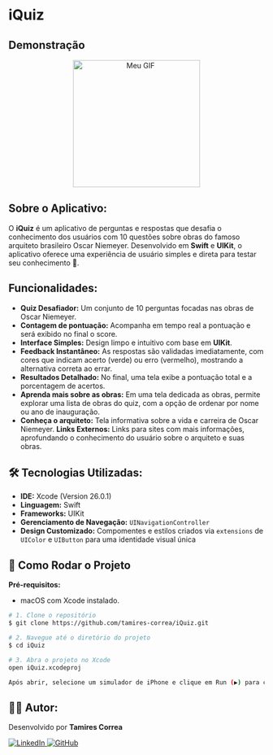 # iQuiz

## Demonstração

<div align="center">
  <img src="readme_assets/gif.gif" alt="Meu GIF" width="250">
</div>

## **Sobre o Aplicativo:**

O **iQuiz** é um aplicativo de perguntas e respostas que desafia o conhecimento dos usuários com 10 questões sobre obras do famoso arquiteto brasileiro Oscar Niemeyer. Desenvolvido em **Swift** e **UIKit**, o aplicativo oferece uma experiência de usuário simples e direta para testar seu conhecimento 🧠.

## **Funcionalidades:**

* **Quiz Desafiador:** Um conjunto de 10 perguntas focadas nas obras de Oscar Niemeyer.
* **Contagem de pontuação:** Acompanha em tempo real a pontuação e será exibido no final o score.
* **Interface Simples:** Design limpo e intuitivo com base em **UIKit**. 
* **Feedback Instantâneo:** As respostas são validadas imediatamente, com cores que indicam acerto (verde) ou erro (vermelho), mostrando a alternativa correta ao errar.
* **Resultados Detalhado:** No final, uma tela exibe a pontuação total e a porcentagem de acertos.
* **Aprenda mais sobre as obras:** Em uma tela dedicada as obras, permite explorar uma lista de obras do quiz, com a opção de ordenar por nome ou ano de inauguração.
* **Conheça o arquiteto:** Tela informativa sobre a vida e carreira de Oscar Niemeyer.
**Links Externos:** Links para sites com mais informações, aprofundando o conhecimento do usuário sobre o arquiteto e suas obras.

## 🛠️ **Tecnologias Utilizadas:**

* **IDE:** Xcode (Version 26.0.1)
* **Linguagem:** Swift
* **Frameworks:** UIKit
* **Gerenciamento de Navegação:** `UINavigationController`
* **Design Customizado:** Compomentes e estilos criados via `extensions` de `UIColor` e `UIButton` para uma identidade visual única

## 🚀 Como Rodar o Projeto

**Pré-requisitos:**
* macOS com Xcode instalado.

```bash
# 1. Clone o repositório
$ git clone https://github.com/tamires-correa/iQuiz.git

# 2. Navegue até o diretório do projeto
$ cd iQuiz

# 3. Abra o projeto no Xcode
open iQuiz.xcodeproj

Após abrir, selecione um simulador de iPhone e clique em Run (▶) para compilar e executar o aplicativo.
```

## 👩‍💻 Autor:

Desenvolvido por **Tamires Correa**

<a href="https://www.linkedin.com/in/tamires-gcorrea/">
  <img src="https://img.shields.io/badge/linkedin-%230077B5.svg?&style=for-the-badge&logo=linkedin&logoColor=white" alt="LinkedIn"/>
</a>
<a href="https://github.com/tamires-correa">
  <img src="https://img.shields.io/badge/github-%23121011.svg?&style=for-the-badge&logo=github&logoColor=white" alt="GitHub"/>
</a>


